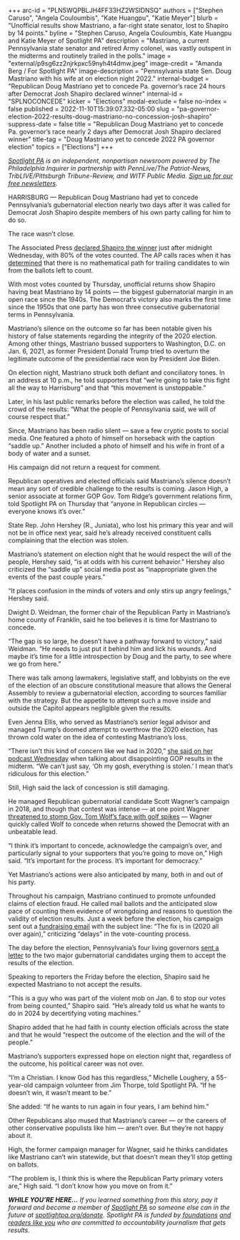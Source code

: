 +++
arc-id = "PLN5WQPBLJH4FF33HZ2WSIDNSQ"
authors = ["Stephen Caruso", "Angela Couloumbis", "Kate Huangpu", "Katie Meyer"]
blurb = "Unofficial results show Mastriano, a far-right state senator, lost to Shapiro by 14 points."
byline = "Stephen Caruso, Angela Couloumbis, Kate Huangpu and Katie Meyer of Spotlight PA"
description = "Mastriano, a current Pennsylvania state senator and retired Army colonel, was vastly outspent in the midterms and routinely trailed in the polls."
image = "external/p9sg6zz2njrkpxc59nyh4t4dmw.jpeg"
image-credit = "Amanda Berg / For Spotlight PA"
image-description = "Pennsylvania state Sen. Doug Mastriano with his wife at on election night 2022."
internal-budget = "Republican Doug Mastriano yet to concede Pa. governor’s race 24 hours after Democrat Josh Shapiro declared winner"
internal-id = "SPLNOCONCEDE"
kicker = "Elections"
modal-exclude = false
no-index = false
published = 2022-11-10T15:39:07.332-05:00
slug = "pa-governor-election-2022-results-doug-mastriano-no-concession-josh-shapiro"
suppress-date = false
title = "Republican Doug Mastriano yet to concede Pa. governor’s race nearly 2 days after Democrat Josh Shapiro declared winner"
title-tag = "Doug Mastriano yet to concede 2022 PA governor election"
topics = ["Elections"]
+++

<a href="https://www.spotlightpa.org/"><i>Spotlight PA</i></a><i> is an independent, nonpartisan newsroom powered by The Philadelphia Inquirer in partnership with PennLive/The Patriot-News, TribLIVE/Pittsburgh Tribune-Review, and WITF Public Media. </i><a href="https://www.spotlightpa.org/newsletters"><i>Sign up for our free newsletters</i></a><i>.</i>

HARRISBURG — Republican Doug Mastriano had yet to concede Pennsylvania’s gubernatorial election nearly two days after it was called for Democrat Josh Shapiro despite members of his own party calling for him to do so.

The race wasn’t close.

The Associated Press <a href="https://www.spotlightpa.org/news/2022/11/pa-election-2022-results-josh-shapiro-governor-analysis/">declared Shapiro the winner</a> just after midnight Wednesday, with 80% of the votes counted. The AP calls races when it has <a href="https://www.ap.org/about/our-role-in-elections/how-we-call-races">determined</a> that there is no mathematical path for trailing candidates to win from the ballots left to count.

<script src="https://www.spotlightpa.org/embed.js" async></script><div data-spl-embed-version="1" data-spl-src="https://www.spotlightpa.org/embeds/newsletter/"></div>

With most votes counted by Thursday, unofficial returns show Shapiro having beat Mastriano by 14 points — the biggest gubernatorial margin in an open race since the 1940s. The Democrat’s victory also marks the first time since the 1950s that one party has won three consecutive gubernatorial terms in Pennsylvania.

Mastriano’s silence on the outcome so far has been notable given his history of false statements regarding the integrity of the 2020 election. Among other things, Mastriano bussed supporters to Washington, D.C. on Jan. 6, 2021, as former President Donald Trump tried to overturn the legitimate outcome of the presidential race won by President Joe Biden.

On election night, Mastriano struck both defiant and conciliatory tones. In an address at 10 p.m., he told supporters that “we’re going to take this fight all the way to Harrisburg” and that “this movement is unstoppable.”

Later, in his last public remarks before the election was called, he told the crowd of the results: “What the people of Pennsylvania said, we will of course respect that.”

Since, Mastriano has been radio silent — save a few cryptic posts to social media. One featured a photo of himself on horseback with the caption “saddle up.” Another included a photo of himself and his wife in front of a body of water and a sunset.

His campaign did not return a request for comment.

Republican operatives and elected officials said Mastriano’s silence doesn’t mean any sort of credible challenge to the results is coming. Jason High, a senior associate at former GOP Gov. Tom Ridge’s government relations firm, told Spotlight PA on Thursday that “anyone in Republican circles — everyone knows it’s over.”

State Rep. John Hershey (R., Juniata), who lost his primary this year and will not be in office next year, said he’s already received constituent calls complaining that the election was stolen.

Mastriano’s statement on election night that he would respect the will of the people, Hershey said, “is at odds with his current behavior.” Hershey also criticized the “saddle up” social media post as “inappropriate given the events of the past couple years.”

“It places confusion in the minds of voters and only stirs up angry feelings,” Hershey said.

Dwight D. Weidman, the former chair of the Republican Party in Mastriano’s home county of Franklin, said he too believes it is time for Mastriano to concede.

“The gap is so large, he doesn’t have a pathway forward to victory,” said Weidman. “He needs to just put it behind him and lick his wounds. And maybe it’s time for a little introspection by Doug and the party, to see where we go from here.”

There was talk among lawmakers, legislative staff, and lobbyists on the eve of the election of an obscure constitutional measure that allows the General Assembly to review a gubernatorial election, according to sources familiar with the strategy. But the appetite to attempt such a move inside and outside the Capitol appears negligible given the results.

Even Jenna Ellis, who served as Mastriano’s senior legal advisor and managed Trump’s doomed attempt to overthrow the 2020 election, has thrown cold water on the idea of contesting Mastriano’s loss.

“There isn’t this kind of concern like we had in 2020,” <a href="https://omny.fm/shows/jenna-ellis-podcast/2022-midterms-the-preliminary-autopsy">she said on her podcast Wednesday</a> when talking about disappointing GOP results in the midterm. “We can’t just say, ‘Oh my gosh, everything is stolen.’ I mean that’s ridiculous for this election.”

Still, High said the lack of concession is still damaging.

He managed Republican gubernatorial candidate Scott Wagner’s campaign in 2018, and though that contest was intense — at one point Wagner <a href="https://whyy.org/articles/wagner-vows-to-stomp-on-wolfs-face-with-golf-spikes-in-pa-gubernatorial-race/">threatened to stomp Gov. Tom Wolf’s face with golf spikes</a> — Wagner quickly called Wolf to concede when returns showed the Democrat with an unbeatable lead.

“I think it’s important to concede, acknowledge the campaign’s over, and particularly signal to your supporters that you’re going to move on,” High said. “It’s important for the process. It’s important for democracy.”

Yet Mastriano’s actions were also anticipated by many, both in and out of his party.

Throughout his campaign, Mastriano continued to promote unfounded claims of election fraud. He called mail ballots and the anticipated slow pace of counting them evidence of wrongdoing and reasons to question the validity of election results. Just a week before the election, his campaign sent out a <a href="https://twitter.com/Wrschgn/status/1587859085877465090">fundraising email</a> with the subject line: “The fix is in (2020 all over again),” criticizing “delays” in the vote-counting process.

The day before the election, Pennsylvania’s four living governors <a href="https://www.spotlightpa.org/news/2022/11/pa-election-2022-accept-results-doug-mastriano-josh-shapiro/">sent a letter</a> to the two major gubernatorial candidates urging them to accept the results of the election.

Speaking to reporters the Friday before the election, Shapiro said he expected Mastriano to not accept the results.

“This is a guy who was part of the violent mob on Jan. 6 to stop our votes from being counted,” Shapiro said. “He’s already told us what he wants to do in 2024 by decertifying voting machines.”

Shapiro added that he had faith in county election officials across the state and that he would “respect the outcome of the election and the will of the people.”

Mastriano’s supporters expressed hope on election night that, regardless of the outcome, his political career was not over.

<script src="https://www.spotlightpa.org/embed.js" async></script><div data-spl-embed-version="1" data-spl-src="https://www.spotlightpa.org/embeds/donate/?eyebrow_text=SUPPORT%20SPOTLIGHT%20PA&cta_text=YES%2C%20I%20WANT%20TO%20CONTRIBUTE&teaser_text=The%20future%20of%20Spotlight%20PA%20depends%20on%20your%20support.%20Make%20a%20tax-deductible%20gift%20now%20to%20ensure%20this%20vital%20journalism%20can%20continue%20in%202023.%20As%20a%20special%20bonus%2C%20%3Cb%3Eall%20gifts%20will%20be%20DOUBLED."></div>

“I’m a Christian. I know God has this regardless,” Michelle Loughery, a 55-year-old campaign volunteer from Jim Thorpe, told Spotlight PA. “If he doesn’t win, it wasn’t meant to be.”

She added: “If he wants to run again in four years, I am behind him.”

Other Republicans also mused that Mastriano’s career — or the careers of other conservative populists like him — aren’t over. But they’re not happy about it.

High, the former campaign manager for Wagner, said he thinks candidates like Mastriano can’t win statewide, but that doesn’t mean they’ll stop getting on ballots.

“The problem is, I think this is where the Republican Party primary voters are,” High said. “I don’t know how you move on from it.”

<i><b>WHILE YOU’RE HERE...</b></i><i> If you learned something from this story, pay it forward and become a member of </i><a href="https://www.spotlightpa.org/"><i>Spotlight PA</i></a><i> so someone else can in the future at </i><a href="http://spotlightpa.org/donate"><i>spotlightpa.org/donate</i></a><i>. Spotlight PA is funded by</i><a href="https://www.spotlightpa.org/support"><i> foundations</i></a><i> </i><a href="https://www.spotlightpa.org/support"><i>and readers like you</i></a><i> who are committed to accountability journalism that gets results.</i>
